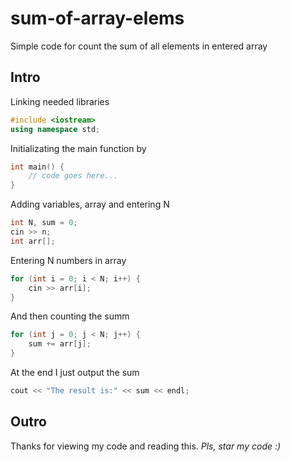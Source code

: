 # sum-of-array-elems
Simple code for count the sum of all elements in entered array

## Intro
Linking needed libraries 
```cpp
#include <iostream>
using namespace std;
```

Initializating the main function by
```cpp
int main() {
    // code goes here... 
}
```

Adding variables, array and entering N
```cpp
int N, sum = 0;
cin >> n;
int arr[];
```

Entering N numbers in array
```cpp
for (int i = 0; i < N; i++) {
    cin >> arr[i];
}
```

And then counting the summ
```cpp
for (int j = 0; j < N; j++) {
    sum += arr[j];
} 
```

At the end I just output the sum
```cpp
cout << "The result is:" << sum << endl;
```

## Outro
Thanks for viewing my code and reading this. 
_Pls, star my code :)_
    
